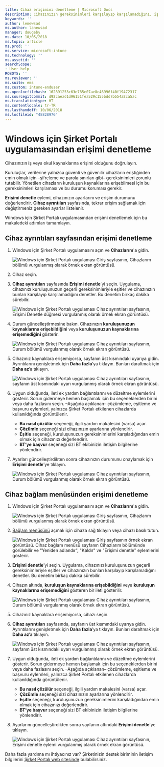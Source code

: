 ```yaml
---
title: Cihaz erişimini denetleme | Microsoft Docs
description: Cihazınızın gereksinimleri karşılayıp karşılamadığını, iş ve okul kaynaklarına erişimi olup olmadığını öğrenmek için cihaz erişimini denetleyin.
keywords: ''
author: lenewsad
ms.author: lanewsad
manager: dougeby
ms.date: 10/05/2018
ms.topic: article
ms.prod: ''
ms.service: microsoft-intune
ms.technology: ''
ms.assetid: ''
searchScope:
- User help
ROBOTS: ''
ms.reviewer: ''
ms.suite: ems
ms.custom: intune-enduser
ms.openlocfilehash: 162891253c63e785e07ae8c46996f40f19472317
ms.sourcegitcommit: d92caead1d96151fea529c155bdd7b554a2ca5ac
ms.translationtype: HT
ms.contentlocale: tr-TR
ms.lasthandoff: 10/06/2018
ms.locfileid: "48828976"
---
```

# <a name="check-access-from-company-portal-app-for-windows"></a>Windows için Şirket Portalı uygulamasından erişimi denetleme

Cihazınızın iş veya okul kaynaklarına erişimi olduğunu doğrulayın. 

Kuruluşlar, verilerine yalnızca güvenli ve güvenilir cihazların eriştiğinden emin olmak için &ndash;şifreleme ve parola sınırları gibi&ndash; gereksinimleri zorunlu tutabilir. Yönetilen cihazların kuruluşun kaynaklarına erişebilmesi için bu gereksinimleri karşılaması ve bu durumu koruması gerekir.

**Erişimi denetle** eylemi, cihazınızın ayarlarını ve erişim durumunu değerlendirir. **Cihaz ayrıntıları** sayfasında, tekrar erişim sağlamak için değiştirmeniz gereken ayarlar listelenir. 

Windows için Şirket Portalı uygulamasından erişimi denetlemek için bu makaledeki adımları tamamlayın.  

## <a name="check-access-from-device-details-page"></a>Cihaz ayrıntıları sayfasından erişimi denetleme  
1. Windows için Şirket Portalı uygulamasını açın ve **Cihazlarım**'a gidin.  

    ![Windows için Şirket Portalı uygulaması Giriş sayfasının, Cihazlarım bölümü vurgulanmış olarak örnek ekran görüntüsü.](./media/1809_CheckAccess_Context_Select_Device.png)  
2. Cihaz seçin.  
3. **Cihaz ayrıntıları** sayfasında **Erişimi denetle**’yi seçin. Uygulama, cihazınızı kuruluşunuzun geçerli gereksinimleriyle eşitler ve cihazınızın bunları karşılayıp karşılamadığını denetler. Bu denetim birkaç dakika sürebilir.  

    ![Windows için Şirket Portalı uygulaması Cihaz ayrıntıları sayfasının, Erişimi Denetle düğmesi vurgulanmış olarak örnek ekran görüntüsü.](./media/1809_CheckAccess_Checking_Status.png) 

4. Durum güncelleştirmesine bakın. Cihazınızın **kuruluşunuzun kaynaklarına erişebildiğini** veya **kuruluşunuzun kaynaklarına erişemediğini** gösterir.  

   ![Windows için Şirket Portalı uygulaması Cihaz ayrıntıları sayfasının, Durum bölümü vurgulanmış olarak örnek ekran görüntüsü.](./media/1809_CheckAccess_Device_details_status1.png)  
   
5. Cihazınız kaynaklara erişemiyorsa, sayfanın üst kısmındaki uyarıya gidin. Ayrıntılarını genişletmek için **Daha fazla**’ya tıklayın. Bunları daraltmak için **Daha az**’a tıklayın.  

    ![Windows için Şirket Portalı uygulaması Cihaz ayrıntıları sayfasının, sayfanın üst kısmındaki uyarı vurgulanmış olarak örnek ekran görüntüsü.](./media/1809_CheckAccess_Device_details_alert1.png)  

6. Uygun olduğunda, ileti ek yardım bağlantılarını ve düzeltme eylemlerini gösterir. Sorun gidermeye hemen başlamak için bu seçeneklerden birini veya daha fazlasını seçin. &ndash;Aşağıda açıklanan&ndash; çözümleme, eşitleme ve başvuru eylemleri, yalnızca Şirket Portalı etkilenen cihazlarda kullanıldığında görüntülenir.  

     * **Bu nasıl çözülür** seçeneği, ilgili yardım makalesini (varsa) açar.  
     * **Çözümle** seçeneği sizi cihazınızın ayarlarına yönlendirir.  
     * **Eşitle** seçeneği, kuruluşunuzun gereksinimlerini karşıladığından emin olmak için cihazınızı değerlendirir.  
     * **BT’ye başvur** seçeneği sizi BT ekibinizin iletişim bilgilerine yönlendirir.   
 
6. Ayarları güncelleştirdikten sonra cihazınızın durumunu onaylamak için **Erişimi denetle**’ye tıklayın.  

    ![Windows için Şirket Portalı uygulaması Cihaz ayrıntıları sayfasının, Durum bölümü vurgulanmış olarak örnek ekran görüntüsü.](./media/1809_CheckAccess_Device_details_status1.png)  

## <a name="check-access-from-device-context-menu"></a>Cihaz bağlam menüsünden erişimi denetleme  
1. Windows için Şirket Portalı uygulamasını açın ve **Cihazlarım**'a gidin.  

    ![Windows için Şirket Portalı uygulaması Giriş sayfasının, Cihazlarım bölümü vurgulanmış olarak örnek ekran görüntüsü.](./media/1809_CheckAccess_Context_Select_Device.png)  

2. [Bağlam menüsünü](https://docs.microsoft.com//windows/uwp/design/controls-and-patterns/menus) açmak için cihaza sağ tıklayın veya cihazı basılı tutun.  

    ![Windows için Şirket Portalı uygulaması Giriş sayfasının örnek ekran görüntüsü. Cihaz bağlam menüsü sayfanın **Cihazlarım** bölümünde görülebilir ve "Yeniden adlandır", "Kaldır" ve "Erişimi denetle" eylemlerini gösterir.](./media/1809_DeviceContextMenu_Windows_CP.png)  
3. **Erişimi denetle**’yi seçin. Uygulama, cihazınızı kuruluşunuzun geçerli gereksinimleriyle eşitler ve cihazınızın bunları karşılayıp karşılamadığını denetler. Bu denetim birkaç dakika sürebilir.  
 
4. Cihazın altında, **kuruluşun kaynaklarına erişebildiğini** veya **kuruluşun kaynaklarına erişemediğini** gösteren bir ileti gösterilir. 

    ![Windows için Şirket Portalı uygulaması Cihaz ayrıntıları sayfasının, Durum bölümü vurgulanmış olarak örnek ekran görüntüsü.](./media/1809_CheckAccess_Context_Menu_Alert2.png) 

5. Cihazınız kaynaklara erişemiyorsa, cihazı seçin.  
6. **Cihaz ayrıntıları** sayfasında, sayfanın üst kısmındaki uyarıya gidin. Ayrıntılarını genişletmek için **Daha fazla**’ya tıklayın. Bunları daraltmak için **Daha az**’a tıklayın.  

    ![Windows için Şirket Portalı uygulaması Cihaz ayrıntıları sayfasının, sayfanın üst kısmındaki uyarı vurgulanmış olarak örnek ekran görüntüsü.](./media/1809_CheckAccess_Device_details_alert1.png)  

6. Uygun olduğunda, ileti ek yardım bağlantılarını ve düzeltme eylemlerini gösterir. Sorun gidermeye hemen başlamak için bu seçeneklerden birini veya daha fazlasını seçin. &ndash;Aşağıda açıklanan&ndash; çözümleme, eşitleme ve başvuru eylemleri, yalnızca Şirket Portalı etkilenen cihazlarda kullanıldığında görüntülenir.  

     * **Bu nasıl çözülür** seçeneği, ilgili yardım makalesini (varsa) açar.  
     * **Çözümle** seçeneği sizi cihazınızın ayarlarına yönlendirir.  
     * **Eşitle** seçeneği, kuruluşunuzun gereksinimlerini karşıladığından emin olmak için cihazınızı değerlendirir.  
     * **BT’ye başvur** seçeneği sizi BT ekibinizin iletişim bilgilerine yönlendirir.    

7. Ayarlarını güncelleştirdikten sonra sayfanın altındaki **Erişimi denetle**’ye tıklayın.  

    ![Windows için Şirket Portalı uygulaması Cihaz ayrıntıları sayfasının, Erişimi denetle eylemi vurgulanmış olarak örnek ekran görüntüsü.](./media/1809_CheckAccess_Device_details_button.png) 


Daha fazla yardıma mı ihtiyacınız var? Şirketinizin destek biriminin iletişim bilgilerini [Şirket Portalı web sitesinde](https://go.microsoft.com/fwlink/?linkid=2010980) bulabilirsiniz.
